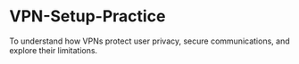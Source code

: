# VPN-Setup-Practice
To understand how VPNs protect user privacy, secure communications, and explore their limitations.
